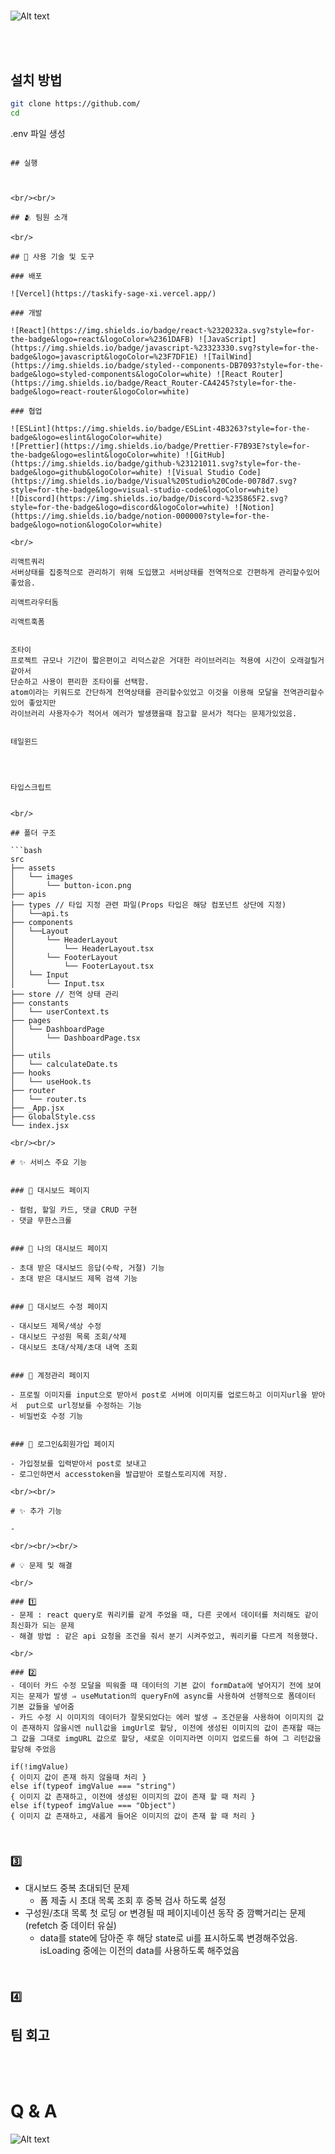 <h1 align=center></h2>

>

![Alt text](png)

<br/><br/>

## 설치 방법

```bash
git clone https://github.com/
cd
```

.env 파일 생성


```

## 실행



<br/><br/>

## 🫂 팀원 소개

<br/>

## 🔨 사용 기술 및 도구

### 배포

![Vercel](https://taskify-sage-xi.vercel.app/)

### 개발

![React](https://img.shields.io/badge/react-%2320232a.svg?style=for-the-badge&logo=react&logoColor=%2361DAFB) ![JavaScript](https://img.shields.io/badge/javascript-%23323330.svg?style=for-the-badge&logo=javascript&logoColor=%23F7DF1E) ![TailWind](https://img.shields.io/badge/styled--components-DB7093?style=for-the-badge&logo=styled-components&logoColor=white) ![React Router](https://img.shields.io/badge/React_Router-CA4245?style=for-the-badge&logo=react-router&logoColor=white)

### 협업

![ESLint](https://img.shields.io/badge/ESLint-4B3263?style=for-the-badge&logo=eslint&logoColor=white)
![Prettier](https://img.shields.io/badge/Prettier-F7B93E?style=for-the-badge&logo=eslint&logoColor=white) ![GitHub](https://img.shields.io/badge/github-%23121011.svg?style=for-the-badge&logo=github&logoColor=white) ![Visual Studio Code](https://img.shields.io/badge/Visual%20Studio%20Code-0078d7.svg?style=for-the-badge&logo=visual-studio-code&logoColor=white)
![Discord](https://img.shields.io/badge/Discord-%235865F2.svg?style=for-the-badge&logo=discord&logoColor=white) ![Notion](https://img.shields.io/badge/notion-000000?style=for-the-badge&logo=notion&logoColor=white)

<br/>

리액트쿼리
서버상태를 집중적으로 관리하기 위해 도입했고 서버상태를 전역적으로 간편하게 관리할수있어좋았음.

리액트라우터돔

리액트훅폼


조타이
프로젝트 규모나 기간이 짧은편이고 리덕스같은 거대한 라이브러리는 적용에 시간이 오래걸릴거같아서
단순하고 사용이 편리한 조타이를 선택함.
atom이라는 키워드로 간단하게 전역상태를 관리할수있었고 이것을 이용해 모달을 전역관리할수있어 좋았지만
라이브러리 사용자수가 적어서 에러가 발생했을때 참고할 문서가 적다는 문제가있었음.


테일윈드




타입스크립트


<br/>

## 폴더 구조

```bash
src
├── assets 
│   └── images
│       └── button-icon.png
├── apis 
├── types // 타입 지정 관련 파일(Props 타입은 해당 컴포넌트 상단에 지정)
│   └──api.ts
├── components 
│   └──Layout
│       └── HeaderLayout
│           └── HeaderLayout.tsx
│       └── FooterLayout
│           └── FooterLayout.tsx
│   └── Input
│       └── Input.tsx
├── store // 전역 상태 관리
├── constants
│   └── userContext.ts
├── pages 
│   └── DashboardPage
│       └── DashboardPage.tsx
│       
├── utils  
│   └── calculateDate.ts
├── hooks  
│   └── useHook.ts
├── router
│   └── router.ts
├── _App.jsx       
├── GlobalStyle.css
└── index.jsx

<br/><br/>

# ✨ 서비스 주요 기능


### 📄 대시보드 페이지

- 컬럼, 할일 카드, 댓글 CRUD 구현
- 댓글 무한스크롤


### 📄 나의 대시보드 페이지

- 초대 받은 대시보드 응답(수락, 거절) 기능
- 초대 받은 대시보드 제목 검색 기능


### 📄 대시보드 수정 페이지

- 대시보드 제목/색상 수정
- 대시보드 구성원 목록 조회/삭제
- 대시보드 초대/삭제/초대 내역 조회


### 📄 계정관리 페이지

- 프로필 이미지를 input으로 받아서 post로 서버에 이미지를 업로드하고 이미지url을 받아서  put으로 url정보를 수정하는 기능
- 비밀번호 수정 기능


### 📄 로그인&회원가입 페이지

- 가입정보를 입력받아서 post로 보내고
- 로그인하면서 accesstoken을 발급받아 로컬스토리지에 저장.

<br/><br/>

# ✨ 추가 기능

- 

<br/><br/><br/>

# 💡 문제 및 해결

<br/>

### 1️⃣ 
- 문제 : react query로 쿼리키를 같게 주었을 때, 다른 곳에서 데이터를 처리해도 같이 최신화가 되는 문제
- 해결 방법 : 같은 api 요청을 조건을 줘서 분기 시켜주었고, 쿼리키를 다르게 적용했다.

<br/>

### 2️⃣
- 데이터 카드 수정 모달을 띄워줄 때 데이터의 기본 값이 formData에 넣어지기 전에 보여지는 문제가 발생 ⇒ useMutation의 queryFn에 async를 사용하여 선행적으로 폼데이터 기본 값들을 넣어줌
- 카드 수정 시 이미지의 데이터가 잘못되었다는 에러 발생 ⇒ 조건문을 사용하여 이미지의 값이 존재하지 않을시엔 null값을 imgUrl로 할당, 이전에 생성된 이미지의 값이 존재할 때는 그 값을 그대로 imgURL 값으로 할당, 새로운 이미지라면 이미지 업로드를 하여 그 리턴값을 할당해 주었음

if(!imgValue)
{ 이미지 값이 존재 하지 않을때 처리 } 
else if(typeof imgValue === "string")
{ 이미지 값 존재하고, 이전에 생성된 이미지의 값이 존재 할 때 처리 } 
else if(typeof imgValue === "Object")
{ 이미지 값 존재하고, 새롭게 들어온 이미지의 값이 존재 할 때 처리 }
```

<br/>

### 3️⃣
- 대시보드 중복 초대되던 문제
    - 폼 제출 시 초대 목록 조회 후 중복 검사 하도록 설정
- 구성원/초대 목록 첫 로딩 or 변경될 때 페이지네이션 동작 중 깜빡거리는 문제(refetch 중 데이터 유실)
     - data를 state에 담아준 후 해당 state로 ui를 표시하도록 변경해주었음. isLoading 중에는 이전의 data를 사용하도록 해주었음


<br/>

### 4️⃣ 
팀 회고
- 

<br/><br/>

# Q & A

![Alt text](image-6.png)
